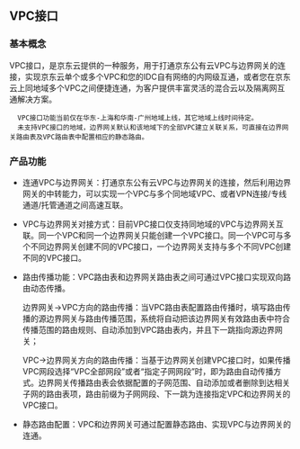 ## VPC接口

### 基本概念

VPC接口，是京东云提供的一种服务，用于打通京东公有云VPC与边界网关的连接，实现京东云单个或多个VPC和您的IDC自有网络的内网级互通，或者您在京东云上同地域多个VPC之间便捷连通，为客户提供丰富灵活的混合云以及隔离网互通解决方案。

```
  VPC接口功能当前仅在华东-上海和华南-广州地域上线，其它地域上线时间待定。
  未支持VPC接口的地域，边界网关默认和该地域下的全部VPC建立关联关系，可直接在边界网关路由表及VPC路由表中配置相应的静态路由。
```

### 产品功能

- 连通VPC与边界网关：打通京东公有云VPC与边界网关的连接，然后利用边界网关的中转能力，可以实现一个VPC与多个同地域VPC、或者VPN连接/专线通道/托管通道之间高速互联。

- VPC与边界网关对接方式：目前VPC接口仅支持同地域的VPC与边界网关互联。同一个VPC和同一个边界网关只能创建一个VPC接口。同一个VPC可与多个不同边界网关创建不同的VPC接口，一个边界网关支持与多个不同VPC创建不同的VPC接口。

- 路由传播功能：VPC路由表和边界网关路由表之间可通过VPC接口实现双向路由动态传播。

  边界网关->VPC方向的路由传播：当VPC路由表配置路由传播时，填写路由传播的源边界网关与路由传播范围，系统将自动把该边界网关有效路由表中符合传播范围的路由规则、自动添加到VPC路由表内，并且下一跳指向源边界网关；

  VPC->边界网关方向的路由传播：当基于边界网关创建VPC接口时，如果传播VPC网段选择“VPC全部网段”或者“指定子网网段”时，即为路由自动传播方式。边界网关传播路由表会依据配置的子网范围、自动添加或者删除到达相关子网的路由表项，路由前缀为子网网段、下一跳为连接指定VPC和边界网关的VPC接口。

- 静态路由配置：VPC和边界网关可通过配置静态路由、实现VPC与边界网关的连通。
